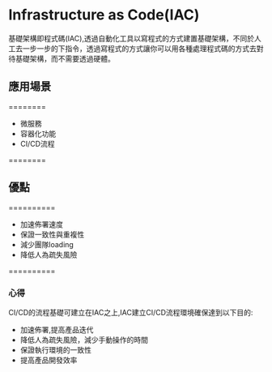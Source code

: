 # Infrastructure as Code(IAC) #
基礎架構即程式碼(IAC),透過自動化工具以寫程式的方式建置基礎架構，不同於人工去一步一步的下指令，透過寫程式的方式讓你可以用各種處理程式碼的方式去對待基礎架構，而不需要透過硬體。

## 應用場景 ##
========
* 微服務
* 容器化功能
* CI/CD流程
  
========

## 優點 ##
==========
* 加速佈署速度
* 保證一致性與重複性
* 減少團隊loading
* 降低人為疏失風險

==========

### 心得 ###
CI/CD的流程基礎可建立在IAC之上,IAC建立CI/CD流程環境確保達到以下目的:
* 加速佈署,提高產品迭代
* 降低人為疏失風險，減少手動操作的時間
* 保證執行環境的一致性
* 提高產品開發效率

